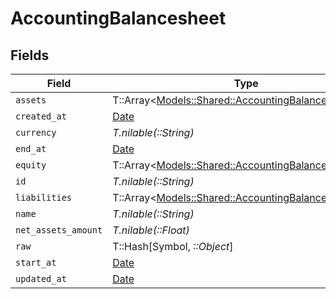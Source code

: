 # AccountingBalancesheet


## Fields

| Field                                                                                                     | Type                                                                                                      | Required                                                                                                  | Description                                                                                               |
| --------------------------------------------------------------------------------------------------------- | --------------------------------------------------------------------------------------------------------- | --------------------------------------------------------------------------------------------------------- | --------------------------------------------------------------------------------------------------------- |
| `assets`                                                                                                  | T::Array<[Models::Shared::AccountingBalancesheetItem](../../models/shared/accountingbalancesheetitem.md)> | :heavy_minus_sign:                                                                                        | N/A                                                                                                       |
| `created_at`                                                                                              | [Date](https://ruby-doc.org/stdlib-2.6.1/libdoc/date/rdoc/Date.html)                                      | :heavy_minus_sign:                                                                                        | N/A                                                                                                       |
| `currency`                                                                                                | *T.nilable(::String)*                                                                                     | :heavy_minus_sign:                                                                                        | N/A                                                                                                       |
| `end_at`                                                                                                  | [Date](https://ruby-doc.org/stdlib-2.6.1/libdoc/date/rdoc/Date.html)                                      | :heavy_minus_sign:                                                                                        | N/A                                                                                                       |
| `equity`                                                                                                  | T::Array<[Models::Shared::AccountingBalancesheetItem](../../models/shared/accountingbalancesheetitem.md)> | :heavy_minus_sign:                                                                                        | N/A                                                                                                       |
| `id`                                                                                                      | *T.nilable(::String)*                                                                                     | :heavy_minus_sign:                                                                                        | N/A                                                                                                       |
| `liabilities`                                                                                             | T::Array<[Models::Shared::AccountingBalancesheetItem](../../models/shared/accountingbalancesheetitem.md)> | :heavy_minus_sign:                                                                                        | N/A                                                                                                       |
| `name`                                                                                                    | *T.nilable(::String)*                                                                                     | :heavy_minus_sign:                                                                                        | N/A                                                                                                       |
| `net_assets_amount`                                                                                       | *T.nilable(::Float)*                                                                                      | :heavy_minus_sign:                                                                                        | N/A                                                                                                       |
| `raw`                                                                                                     | T::Hash[Symbol, *::Object*]                                                                               | :heavy_minus_sign:                                                                                        | N/A                                                                                                       |
| `start_at`                                                                                                | [Date](https://ruby-doc.org/stdlib-2.6.1/libdoc/date/rdoc/Date.html)                                      | :heavy_minus_sign:                                                                                        | N/A                                                                                                       |
| `updated_at`                                                                                              | [Date](https://ruby-doc.org/stdlib-2.6.1/libdoc/date/rdoc/Date.html)                                      | :heavy_minus_sign:                                                                                        | N/A                                                                                                       |